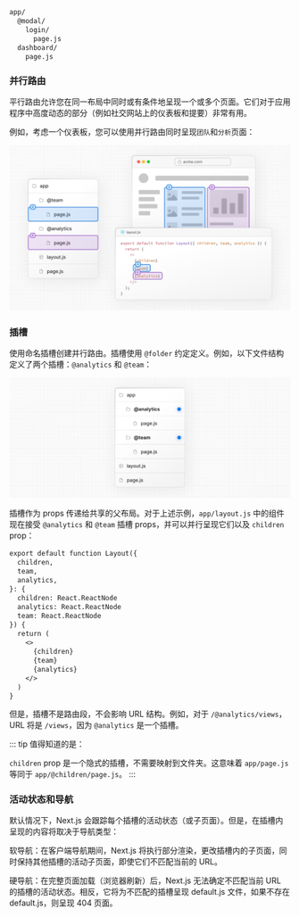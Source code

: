 ```
app/
  @modal/
    login/
      page.js
  dashboard/
    page.js
```

### 并行路由

平行路由允许您在同一布局中同时或有条件地呈现一个或多个页面。它们对于应用程序中高度动态的部分（例如社交网站上的仪表板和提要）非常有用。

例如，考虑一个仪表板，您可以使用并行路由同时呈现`团队`和`分析`页面：

![alt text](./images/000001.png)

### 插槽

使用命名插槽创建并行路由。插槽使用 `@folder` 约定定义。例如，以下文件结构定义了两个插槽：`@analytics` 和 `@team`：

![alt text](./images/000002.png)

插槽作为 props 传递给共享的父布局。对于上述示例，`app/layout.js` 中的组件现在接受 `@analytics` 和 `@team` 插槽 props，并可以并行呈现它们以及 `children` prop：

```tsx
export default function Layout({
  children,
  team,
  analytics,
}: {
  children: React.ReactNode
  analytics: React.ReactNode
  team: React.ReactNode
}) {
  return (
    <>
      {children}
      {team}
      {analytics}
    </>
  )
}
```

但是，插槽不是路由段，不会影响 URL 结构。例如，对于 `/@analytics/views`，URL 将是 `/views`，因为 `@analytics` 是一个插槽。

::: tip
值得知道的是：

`children` prop 是一个隐式的插槽，不需要映射到文件夹。这意味着 `app/page.js` 等同于 `app/@children/page.js`。
:::

### 活动状态和导航

默认情况下，Next.js 会跟踪每个插槽的活动状态（或子页面）。但是，在插槽内呈现的内容将取决于导航类型：

软导航：在客户端导航期间，Next.js 将执行部分渲染，更改插槽内的子页面，同时保持其他插槽的活动子页面，即使它们不匹配当前的 URL。

硬导航：在完整页面加载（浏览器刷新）后，Next.js 无法确定不匹配当前 URL 的插槽的活动状态。相反，它将为不匹配的插槽呈现 default.js 文件，如果不存在 default.js，则呈现 404 页面。

